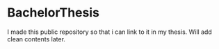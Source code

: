# BachelorThesis
I made this public repository so that i can link to it in my thesis. Will add clean contents later.
